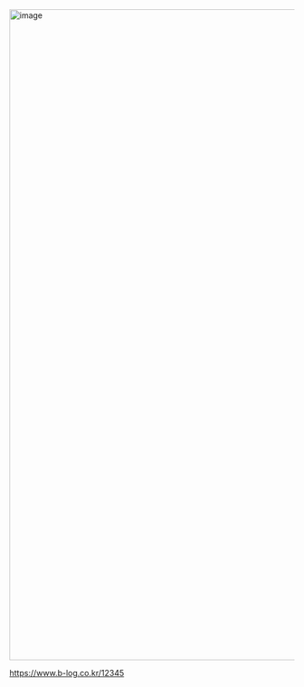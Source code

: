 <img width="1149" alt="image" src="https://github.com/evenoahchoi/nextjs-aurapostproduction/assets/105850833/3075add1-3e26-4e95-a936-5847bde9276e">

https://www.b-log.co.kr/12345
